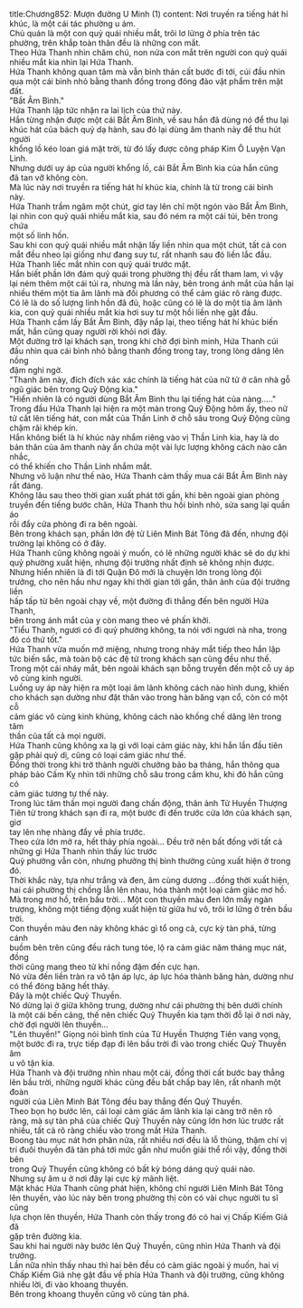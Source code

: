 title:Chương852: Mượn đường U Minh (1)
content:
Nơi truyền ra tiếng hát hí khúc, là một cái tác phường u ám.<br>Chủ quán là một con quỷ quái nhiều mắt, trôi lơ lửng ở phía trên tác<br>phường, trên khắp toàn thân đều là những con mắt.<br>Theo Hứa Thanh nhìn chăm chú, non nửa con mắt trên người con quỷ quái<br>nhiều mắt kia nhìn lại Hứa Thanh.<br>Hứa Thanh không quan tâm mà vẫn bình thản cất bước đi tới, cúi đầu nhìn<br>qua một cái bình nhỏ bằng thanh đồng trong đông đảo vật phẩm trên mặt đất.<br>"Bắt Âm Bình."<br>Hứa Thanh lập tức nhận ra lai lịch của thứ này.<br>Hắn từng nhận được một cái Bắt Âm Bình, về sau hắn đã dùng nó để thu lại<br>khúc hát của bách quỷ dạ hành, sau đó lại dùng âm thanh này để thu hút người<br>khổng lồ kéo loan giá mặt trời, từ đó lấy được công pháp Kim Ô Luyện Vạn<br>Linh.<br>Nhưng dưới uy áp của người khổng lồ, cái Bắt Âm Bình kia của hắn cũng<br>đã tan vỡ không còn.<br>Mà lúc này nơi truyền ra tiếng hát hí khúc kia, chính là từ trong cái bình<br>này.<br>Hứa Thanh trầm ngâm một chút, giơ tay lên chỉ một ngón vào Bắt Âm Bình,<br>lại nhìn con quỷ quái nhiều mắt kia, sau đó ném ra một cái túi, bên trong chứa<br>một số linh hồn.<br>Sau khi con quỷ quái nhiều mắt nhận lấy liền nhìn qua một chút, tất cả con<br>mắt đều nheo lại giống như đang suy tư, rất nhanh sau đó liền lắc đầu.<br>Hứa Thanh liếc mắt nhìn con quỷ quái trước mặt.<br>Hắn biết phần lớn đám quỷ quái trong phường thị đều rất tham lam, vì vậy<br>lại ném thêm một cái túi ra, nhưng mà lần này, bên trong ánh mắt của hắn lại<br>nhiều thêm một tia âm lãnh mà đối phương có thể cảm giác rõ ràng được.<br>Có lẽ là do số lượng linh hồn đã đủ, hoặc cũng có lẽ là do một tia âm lãnh<br>kia, con quỷ quái nhiều mắt kia hơi suy tư một hồi liền nhẹ gật đầu.<br>Hứa Thanh cầm lấy Bắt Âm Bình, đậy nắp lại, theo tiếng hát hí khúc biến<br>mất, hắn cũng quay người rời khỏi nơi đây.<br>Một đường trở lại khách sạn, trong khi chờ đợi bình minh, Hứa Thanh cúi<br>đầu nhìn qua cái bình nhỏ bằng thanh đồng trong tay, trong lòng dâng lên nồng<br>đậm nghi ngờ.<br>"Thanh âm này, đích đích xác xác chính là tiếng hát của nữ tử ở căn nhà gỗ<br>ngũ giác bên trong Quỷ Động kia."<br>"Hiển nhiên là có người dùng Bắt Âm Bình thu lại tiếng hát của nàng....."<br>Trong đầu Hứa Thanh lại hiện ra một màn trong Quỷ Động hôm ấy, theo nữ<br>tử cất lên tiếng hát, con mắt của Thần Linh ở chỗ sâu trong Quỷ Động cũng<br>chậm rãi khép kín.<br>Hắn không biết là hí khúc này nhắm riêng vào vị Thần Linh kia, hay là do<br>bản thân của âm thanh này ẩn chứa một vài lực lượng không cách nào cân nhắc,<br>có thể khiến cho Thần Linh nhắm mắt.<br>Nhưng vô luận như thế nào, Hứa Thanh cảm thấy mua cái Bắt Âm Bình này<br>rất đáng.<br>Không lâu sau theo thời gian xuất phát tới gần, khi bên ngoài gian phòng<br>truyền đến tiếng bước chân, Hứa Thanh thu hồi bình nhỏ, sửa sang lại quần áo<br>rồi đẩy cửa phòng đi ra bên ngoài.<br>Bên trong khách sạn, phần lớn đệ tử Liên Minh Bát Tông đã đến, nhưng đội<br>trưởng lại không có ở đây.<br>Hứa Thanh cũng không ngoài ý muốn, có lẽ những người khác sẽ do dự khi<br>quỷ phường xuất hiện, nhưng đội trưởng nhất định sẽ không nhịn được.<br>Nhưng hiển nhiên là đi tới Quận Đô mới là chuyện lớn trong lòng đội<br>trưởng, cho nên hầu như ngay khi thời gian tới gần, thân ảnh của đội trưởng liền<br>hấp tấp từ bên ngoài chạy về, một đường đi thẳng đến bên người Hứa Thanh,<br>bên trong ánh mắt của y còn mang theo vẻ phấn khởi.<br>"Tiểu Thanh, ngươi có đi quỷ phường không, ta nói với ngươi nà nha, trong<br>đó có thứ tốt."<br>Hứa Thanh vừa muốn mở miệng, nhưng trong nháy mắt tiếp theo hắn lập<br>tức biến sắc, mà toàn bộ các đệ tử trong khách sạn cũng đều như thế.<br>Trong một cái nháy mắt, bên ngoài khách sạn bỗng truyền đến một cỗ uy áp<br>vô cùng kinh người.<br>Luồng uy áp này hiện ra một loại âm lãnh không cách nào hình dung, khiến<br>cho khách sạn dường như đặt thân vào trong hàn băng vạn cổ, còn có một cỗ<br>cảm giác vô cùng kinh khủng, không cách nào khống chế dâng lên trong tâm<br>thần của tất cả mọi người.<br>Hứa Thanh cũng không xa lạ gì với loại cảm giác này, khi hắn lần đầu tiên<br>gặp phải quỷ dị, cũng có loại cảm giác như thế.<br>Đồng thời trong khi trở thành người chưởng bảo ba tháng, hắn thông qua<br>pháp bảo Cấm Kỵ nhìn tới những chỗ sâu trong cấm khu, khi đó hắn cũng có<br>cảm giác tương tự thế này.<br>Trong lúc tâm thần mọi người đang chấn động, thân ảnh Tử Huyền Thượng<br>Tiên từ trong khách sạn đi ra, một bước đi đến trước cửa lớn của khách sạn, giơ<br>tay lên nhẹ nhàng đẩy về phía trước.<br>Theo cửa lớn mở ra, hết thảy phía ngoài... Đều trở nên bất đống với tất cả<br>những gì Hứa Thanh nhìn thấy lúc trước<br>Quỷ phường vẫn còn, nhưng phường thị bình thường cũng xuất hiện ở trong<br>đó.<br>Thời khắc này, tựa như trắng và đen, âm cùng dương …đồng thời xuất hiện,<br>hai cái phường thị chồng lẫn lên nhau, hóa thành một loại cảm giác mơ hồ.<br>Mà trong mơ hồ, trên bầu trời... Một con thuyền màu đen lớn mấy ngàn<br>trượng, không một tiếng động xuất hiện từ giữa hư vô, trôi lơ lửng ở trên bầu<br>trời.<br>Con thuyền màu đen này không khác gì tổ ong cả, cực kỳ tàn phá, từng cánh<br>buồm bên trên cũng đều rách tung tóe, lộ ra cảm giác năm tháng mục nát, đồng<br>thời cũng mang theo tử khí nồng đậm đến cực hạn.<br>Nó vừa đến liền tràn ra vô tận áp lực, áp lực hóa thành băng hàn, dường như<br>có thể đóng băng hết thảy.<br>Đây là một chiếc Quỷ Thuyền.<br>Nó dừng lại ở giữa không trung, dường như cái phường thị bên dưới chính<br>là một cái bến cảng, thế nên chiếc Quỷ Thuyền kia tạm thời đỗ lại ở nơi này,<br>chờ đợi người lên thuyền...<br>"Lên thuyền!" Giọng nói bình tĩnh của Tử Huyền Thượng Tiên vang vọng,<br>một bước đi ra, trực tiếp đạp đi lên bầu trời đi vào trong chiếc Quỷ Thuyền âm<br>u vô tận kia.<br>Hứa Thanh và đội trưởng nhìn nhau một cái, đồng thời cất bước bay thẳng<br>lên bầu trời, những người khác cũng đều bất chấp bay lên, rất nhanh một đoàn<br>người của Liên Minh Bát Tông đều bay thẳng đến Quỷ Thuyền.<br>Theo bọn họ bước lên, cái loại cảm giác âm lãnh kia lại càng trở nên rõ<br>ràng, mà sự tàn phá của chiếc Quỷ Thuyền này cũng lớn hơn lúc trước rất<br>nhiều, tất cả rõ ràng chiếu vào trong mắt Hứa Thanh.<br>Boong tàu mục nát hơn phân nửa, rất nhiều nơi đều là lỗ thủng, thậm chí vị<br>trí đuôi thuyền đã tàn phá tới mức gần như muốn giải thể rồi vậy, đồng thời bên<br>trong Quỷ Thuyền cũng không có bất kỳ bóng dáng quỷ quái nào.<br>Nhưng sự âm u ở nơi đây lại cực kỳ mãnh liệt.<br>Mặt khác Hứa Thanh cũng phát hiện, không chỉ người Liên Minh Bát Tông<br>lên thuyền, vào lúc này bên trong phường thị còn có vài chục người tu sĩ cũng<br>lựa chọn lên thuyền, Hứa Thanh còn thấy trong đó có hai vị Chấp Kiếm Giả đã<br>gặp trên đường kia.<br>Sau khi hai người này bước lên Quỷ Thuyền, cũng nhìn Hứa Thanh và đội<br>trưởng.<br>Lần nữa nhìn thấy nhau thì hai bên đều có cảm giác ngoài ý muốn, hai vị<br>Chấp Kiếm Giả nhẹ gật đầu về phía Hứa Thanh và đội trưởng, cũng không<br>nhiều lời, đi vào khoang thuyền.<br>Bên trong khoang thuyền cũng vô cùng tàn phá.